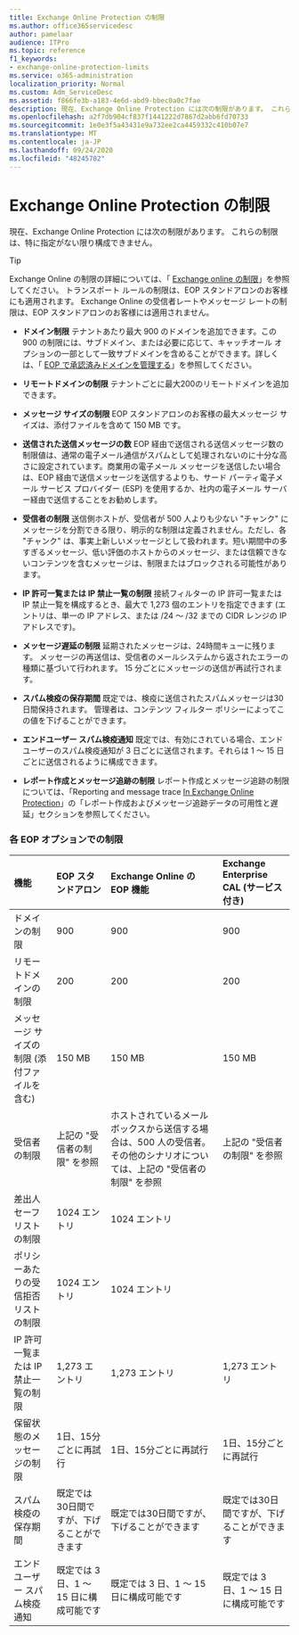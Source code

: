 ```yaml
---
title: Exchange Online Protection の制限
ms.author: office365servicedesc
author: pamelaar
audience: ITPro
ms.topic: reference
f1_keywords:
- exchange-online-protection-limits
ms.service: o365-administration
localization_priority: Normal
ms.custom: Adm_ServiceDesc
ms.assetid: f866fe3b-a183-4e6d-abd9-bbec0a0c7fae
description: 現在、Exchange Online Protection には次の制限があります。 これらの制限は、特に指定がない限り構成できません。
ms.openlocfilehash: a2f7db904cf837f1441222d7867d2abb6fd70733
ms.sourcegitcommit: 1e0e3f5a43431e9a732ee2ca4459332c410b07e7
ms.translationtype: MT
ms.contentlocale: ja-JP
ms.lasthandoff: 09/24/2020
ms.locfileid: "48245702"
---
```

# <a name="exchange-online-protection-limits"></a>Exchange Online Protection の制限

現在、Exchange Online Protection には次の制限があります。 これらの制限は、特に指定がない限り構成できません。 
  
> [!TIP]
> Exchange Online の制限の詳細については、「 [Exchange online の制限](../exchange-online-service-description/exchange-online-limits.md)」を参照してください。 トランスポート ルールの制限は、EOP スタンドアロンのお客様にも適用されます。 Exchange Online の受信者レートやメッセージ レートの制限は、EOP スタンドアロンのお客様には適用されません。 
  
- **ドメイン制限** テナントあたり最大 900 のドメインを追加できます。この 900 の制限には、サブドメイン、または必要に応じて、キャッチオール オプションの一部として一致サブドメインを含めることができます。詳しくは、「 [EOP で承認済みドメインを管理する](https://go.microsoft.com/fwlink/p/?LinkId=282239)」を参照してください。

- **リモートドメインの制限** テナントごとに最大200のリモートドメインを追加できます。
    
- **メッセージ サイズの制限** EOP スタンドアロンのお客様の最大メッセージ サイズは、添付ファイルを含めて 150 MB です。 
    
- **送信された送信メッセージの数** EOP 経由で送信される送信メッセージ数の制限値は、通常の電子メール通信がスパムとして処理されないのに十分な高さに設定されています。商業用の電子メール メッセージを送信したい場合は、EOP 経由で送信メッセージを送信するよりも、サード パーティ電子メール サービス プロバイダー (ESP) を使用するか、社内の電子メール サーバー経由で送信することをお勧めします。 
    
- **受信者の制限** 送信側ホストが、受信者が 500 人よりも少ない "チャンク" にメッセージを分割できる限り、明示的な制限は定義されません。ただし、各 "チャンク" は、事実上新しいメッセージとして扱われます。短い期間中の多すぎるメッセージ、低い評価のホストからのメッセージ、または信頼できないコンテンツを含むメッセージは、制限またはブロックされる可能性があります。 
    
- **IP 許可一覧または IP 禁止一覧の制限** 接続フィルターの IP 許可一覧または IP 禁止一覧を構成するとき、最大で 1,273 個のエントリを指定できます (エントリは、単一の IP アドレス、または /24 ～ /32 までの CIDR レンジの IP アドレスです)。 
    
- **メッセージ遅延の制限** 延期されたメッセージは、24時間キューに残ります。 メッセージの再送信は、受信者のメールシステムから返されたエラーの種類に基づいて行われます。 15 分ごとにメッセージの送信が再試行されます。 
    
- **スパム検疫の保存期間** 既定では、検疫に送信されたスパムメッセージは30日間保持されます。 管理者は、コンテンツ フィルター ポリシーによってこの値を下げることができます。 
    
- **エンドユーザー スパム検疫通知** 既定では、有効にされている場合、エンドユーザーのスパム検疫通知が 3 日ごとに送信されます。それらは 1 ～ 15 日ごとに送信されるように構成できます。 
    
- **レポート作成とメッセージ追跡の制限** レポート作成とメッセージ追跡の制限については、「Reporting and message trace [In Exchange Online Protection](https://go.microsoft.com/fwlink/?LinkId=394248)」の「レポート作成およびメッセージ追跡データの可用性と遅延」セクションを参照してください。
    
### <a name="limits-across-eop-options"></a>各 EOP オプションでの制限

| 機能 | EOP スタンドアロン | Exchange Online の EOP 機能 | Exchange Enterprise CAL (サービス付き) |
|:-----|:-----|:-----|:-----|
|ドメインの制限  <br/> |900  <br/> |900  <br/> |900  <br/> |
|リモートドメインの制限  <br/> |200  <br/> |200  <br/> |200  <br/> |
|メッセージ サイズの制限 (添付ファイルを含む)  <br/> |150 MB  <br/> |150 MB  <br/> |150 MB  <br/> |
|受信者の制限  <br/> |上記の "受信者の制限" を参照  <br/> |ホストされているメールボックスから送信する場合は、500 人の受信者。その他のシナリオについては、上記の "受信者の制限" を参照  <br/> |上記の "受信者の制限" を参照  <br/> |
|差出人セーフ リストの制限  <br/> |1024 エントリ  <br/> |1024 エントリ  <br/> ||
|ポリシーあたりの受信拒否リストの制限  <br/> |1024 エントリ  <br/> |1024 エントリ  <br/> ||
|IP 許可一覧または IP 禁止一覧の制限  <br/> |1,273 エントリ  <br/> |1,273 エントリ  <br/> |1,273 エントリ  <br/> |
|保留状態のメッセージの制限  <br/> |1日、15分ごとに再試行  <br/> |1日、15分ごとに再試行  <br/> |1日、15分ごとに再試行  <br/> |
|スパム検疫の保存期間  <br/> |既定では30日間ですが、下げることができます  <br/> |既定では30日間ですが、下げることができます  <br/> |既定では30日間ですが、下げることができます  <br/> |
|エンドユーザー スパム検疫通知  <br/> |既定では 3 日、1 ～ 15 日に構成可能です  <br/> |既定では 3 日、1 ～ 15 日に構成可能です  <br/> |既定では 3 日、1 ～ 15 日に構成可能です  <br/> |
   

